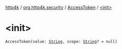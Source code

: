 [http4k](../../index.md) / [org.http4k.security](../index.md) / [AccessToken](index.md) / [&lt;init&gt;](./-init-.md)

# &lt;init&gt;

`AccessToken(value: `[`String`](https://kotlinlang.org/api/latest/jvm/stdlib/kotlin/-string/index.html)`, scope: `[`String`](https://kotlinlang.org/api/latest/jvm/stdlib/kotlin/-string/index.html)`? = null)`